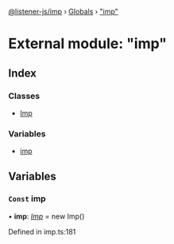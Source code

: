 [@listener-js/imp](../README.md) › [Globals](../globals.md) › ["imp"](_imp_.md)

# External module: "imp"

## Index

### Classes

* [Imp](../classes/_imp_.imp.md)

### Variables

* [imp](_imp_.md#const-imp)

## Variables

### `Const` imp

• **imp**: *[Imp](../classes/_imp_.imp.md)* =  new Imp()

Defined in imp.ts:181
